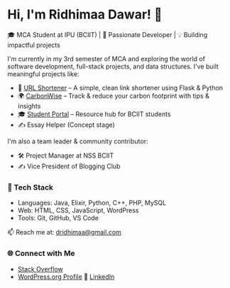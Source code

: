 # Hi, I'm Ridhimaa Dawar! 👋

🎓 MCA Student at IPU (BCIIT) | 🌱 Passionate Developer | 💡 Building impactful projects

I'm currently in my 3rd semester of MCA and exploring the world of software development, full-stack projects, and data structures. I've built meaningful projects like:

- 🔗 [URL Shortener](#) – A simple, clean link shortener using Flask & Python  
- 🌍 [CarbonWise](#) – Track & reduce your carbon footprint with tips & insights  
- 🎓 [Student Portal](#) – Resource hub for BCIIT students  
- ✍️ Essay Helper (Concept stage)  

I'm also a team leader & community contributor:
- 🛠 Project Manager at NSS BCIIT  
- ✍️ Vice President of Blogging Club  

### 🔧 Tech Stack
- Languages: Java, Elixir, Python, C++, PHP, MySQL
- Web: HTML, CSS, JavaScript, WordPress
- Tools: Git, GitHub, VS Code

📫 Reach me at: dridhimaa@gmail.com

### 🌐 Connect with Me
- [Stack Overflow](stackoverflow.com/users/31089648/ridhimaa-dawar)
- [WordPress.org Profile](https://profiles.wordpress.org/ridhimaadawar/)
🔗 [LinkedIn](https://www.linkedin.com/in/ridhimaa-dawar-6951a4256)

